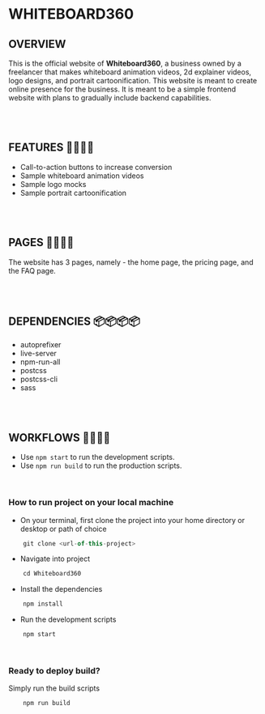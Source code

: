 # WHITEBOARD360

## OVERVIEW
This is the official website of **Whiteboard360**, a business owned by a freelancer that makes whiteboard animation videos, 2d explainer videos, logo designs, and portrait cartoonification. This website is meant to create online presence for the business. It is meant to be a simple frontend website with plans to gradually include backend capabilities.

<br>
<br>

## FEATURES 🚀🚀🚀🚀

-  Call-to-action buttons to increase conversion
-  Sample whiteboard animation videos
-  Sample logo mocks
-  Sample portrait cartoonification

<br>
<br>

## PAGES 📃📃📃📃

The website has 3 pages, namely - the home page, the pricing page, and the FAQ page.

<br>
<br>

## DEPENDENCIES 📦📦📦📦

-  autoprefixer
-  live-server
-  npm-run-all
-  postcss
-  postcss-cli
-  sass

<br>
<br>

## WORKFLOWS 🔧🔧🔧🔧

-  Use `npm start` to run the development scripts.
-  Use `npm run build` to run the production scripts.

<br>

### How to run project on your local machine
* On your terminal, first clone the project into your home directory or desktop or path of choice
```javascript
    git clone <url-of-this-project>
```
* Navigate into project
```javascript
    cd Whiteboard360 
```
* Install the dependencies
```javascript
    npm install
```
* Run the development scripts
```javascript
    npm start
```
<br>

### Ready to deploy build?
Simply run the build scripts
```javascript
    npm run build
```